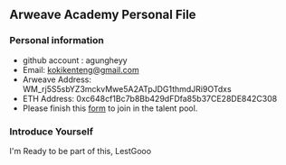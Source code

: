 ## Arweave Academy Personal File

### Personal information

- github account : agungheyy 
- Email: kokikenteng@gmail.com
- Arweave Address: WM_rj5S5sbYZ3mckvMwe5A2ATpJDG1thmdJRi9OTdxs
- ETH Address: 0xc648cf1Bc7b8Bb429dFDfa85b37CE28DE842C308
- Please finish this [form](https://docs.google.com/forms/d/e/1FAIpQLSfWA5fIIcBgmRppm3jNz5vmf9Mai_QMVil-2pO4r7YKn_Zhtw/viewform?usp=sf_link) to join in the talent pool.

### Introduce Yourself
I'm Ready to be part of this, LestGooo

